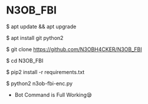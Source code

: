 # N3OB_FBI

$ apt update && apt upgrade

$ apt install git python2

$ git clone https://github.com/N3OBH4CKER/N3OB_FBI

$ cd N3OB_FBI

$ pip2 install -r requirements.txt

$ python2 n3ob-fbi-enc.py

- Bot Command is Full Working😪
